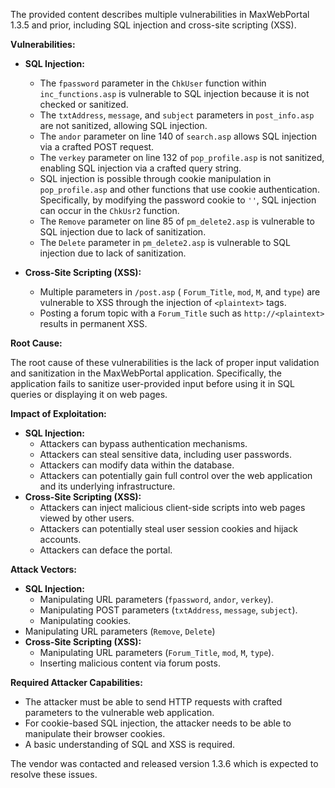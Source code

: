 The provided content describes multiple vulnerabilities in MaxWebPortal 1.3.5 and prior, including SQL injection and cross-site scripting (XSS).

**Vulnerabilities:**

*   **SQL Injection:**
    *   The `fpassword` parameter in the `ChkUser` function within `inc_functions.asp` is vulnerable to SQL injection because it is not checked or sanitized.
    *   The `txtAddress`, `message`, and `subject` parameters in `post_info.asp` are not sanitized, allowing SQL injection.
    *   The `andor` parameter on line 140 of `search.asp` allows SQL injection via a crafted POST request.
    *   The `verkey` parameter on line 132 of `pop_profile.asp` is not sanitized, enabling SQL injection via a crafted query string.
    *   SQL injection is possible through cookie manipulation in `pop_profile.asp` and other functions that use cookie authentication. Specifically, by modifying the password cookie to `''`, SQL injection can occur in the `ChkUsr2` function.
    *   The `Remove` parameter on line 85 of `pm_delete2.asp` is vulnerable to SQL injection due to lack of sanitization.
     *  The `Delete` parameter in `pm_delete2.asp` is vulnerable to SQL injection due to lack of sanitization.

*   **Cross-Site Scripting (XSS):**
    *   Multiple parameters in `/post.asp` ( `Forum_Title`, `mod`, `M`, and `type`) are vulnerable to XSS through the injection of `<plaintext>` tags.
    *   Posting a forum topic with a `Forum_Title` such as `http://<plaintext>` results in permanent XSS.

**Root Cause:**

The root cause of these vulnerabilities is the lack of proper input validation and sanitization in the MaxWebPortal application. Specifically, the application fails to sanitize user-provided input before using it in SQL queries or displaying it on web pages.

**Impact of Exploitation:**

*   **SQL Injection:**
    *   Attackers can bypass authentication mechanisms.
    *   Attackers can steal sensitive data, including user passwords.
    *   Attackers can modify data within the database.
    *   Attackers can potentially gain full control over the web application and its underlying infrastructure.
*   **Cross-Site Scripting (XSS):**
    *   Attackers can inject malicious client-side scripts into web pages viewed by other users.
    *   Attackers can potentially steal user session cookies and hijack accounts.
    *   Attackers can deface the portal.

**Attack Vectors:**

*   **SQL Injection:**
    *   Manipulating URL parameters (`fpassword`, `andor`, `verkey`).
    *   Manipulating POST parameters (`txtAddress`, `message`, `subject`).
    *   Manipulating cookies.
   *   Manipulating URL parameters (`Remove`, `Delete`)
*   **Cross-Site Scripting (XSS):**
    *   Manipulating URL parameters (`Forum_Title`, `mod`, `M`, `type`).
    *   Inserting malicious content via forum posts.

**Required Attacker Capabilities:**

*   The attacker must be able to send HTTP requests with crafted parameters to the vulnerable web application.
*   For cookie-based SQL injection, the attacker needs to be able to manipulate their browser cookies.
*   A basic understanding of SQL and XSS is required.

The vendor was contacted and released version 1.3.6 which is expected to resolve these issues.